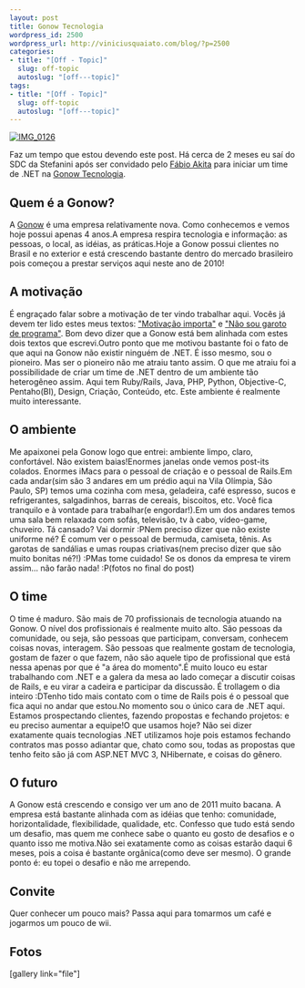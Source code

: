 ```yaml
--- 
layout: post
title: Gonow Tecnologia
wordpress_id: 2500
wordpress_url: http://viniciusquaiato.com/blog/?p=2500
categories: 
- title: "[Off - Topic]"
  slug: off-topic
  autoslug: "[off---topic]"
tags: 
- title: "[Off - Topic]"
  slug: off-topic
  autoslug: "[off---topic]"
---
```



[![](http://viniciusquaiato.com/images_posts/IMG_0126-300x225.jpg "IMG_0126")](http://viniciusquaiato.com/images_posts/IMG_0126.jpg)

Faz um tempo que estou devendo este post. Há cerca de 2 meses eu saí do SDC da Stefanini após ser convidado pelo [Fábio Akita](http://akitaonrails.com.br) para iniciar um time de .NET na [Gonow Tecnologia](http://gonow.com.br).

## Quem é a Gonow?
A [Gonow](http://gonow.com.br/empresa-gonow-tecnologia) é uma empresa relativamente nova. Como conhecemos e vemos hoje possui apenas 4 anos.A empresa respira tecnologia e informação: as pessoas, o local, as idéias, as práticas.Hoje a Gonow possui clientes no Brasil e no exterior e está crescendo bastante dentro do mercado brasileiro pois começou a prestar serviços aqui neste ano de 2010! 

## A motivação
É engraçado falar sobre a motivação de ter vindo trabalhar aqui. Vocês já devem ter lido estes meus textos: ["Motivação importa"](http://viniciusquaiato.com/blog/off-topic-motivacao-importa/) e ["Não sou garoto de programa"](http://viniciusquaiato.com/blog/off-topic-nao-sou-garoto-de-programa/). Bom devo dizer que a Gonow está bem alinhada com estes dois textos que escrevi.Outro ponto que me motivou bastante foi o fato de que aqui na Gonow não existir ninguém de .NET. É isso mesmo, sou o pioneiro. Mas ser o pioneiro não me atraiu tanto assim. O que me atraiu foi a possibilidade de criar um time de .NET dentro de um ambiente tão heterogêneo assim. Aqui tem Ruby/Rails, Java, PHP, Python, Objective-C, Pentaho(BI), Design, Criação, Conteúdo, etc. Este ambiente é realmente muito interessante.

## O ambiente
Me apaixonei pela Gonow logo que entrei: ambiente limpo, claro, confortável. Não existem baias!Enormes janelas onde vemos post-its colados. Enormes iMacs para o pessoal de criação e o pessoal de Rails.Em cada andar(sim são 3 andares em um prédio aqui na Vila Olímpia, São Paulo, SP) temos uma cozinha com mesa, geladeira, café espresso, sucos e refrigerantes, salgadinhos, barras de cereais, biscoitos, etc. Você fica tranquilo e à vontade para trabalhar(e engordar!).Em um dos andares temos uma sala bem relaxada com sofás, televisão, tv à cabo, vídeo-game, chuveiro. Tá cansado? Vai dormir :PNem preciso dizer que não existe uniforme né? É comum ver o pessoal de bermuda, camiseta, tênis. As garotas de sandálias e umas roupas criativas(nem preciso dizer que são muito bonitas né?!) :PMas tome cuidado! Se os donos da empresa te virem assim... não farão nada! :P(fotos no final do post)

## O time
O time é maduro. São mais de 70 profissionais de tecnologia atuando na Gonow. O nível dos profissionais é realmente muito alto. São pessoas da comunidade, ou seja, são pessoas que participam, conversam, conhecem coisas novas, interagem. São pessoas que realmente gostam de tecnologia, gostam de fazer o que fazem, não são aquele tipo de profissional que está nessa apenas por que é "a área do momento".É muito louco eu estar trabalhando com .NET e a galera da mesa ao lado começar a discutir coisas de Rails, e eu virar a cadeira e participar da discussão. É trollagem o dia inteiro :DTenho tido mais contato com o time de Rails pois é o pessoal que fica aqui no andar que estou.No momento sou o único cara de .NET aqui. Estamos prospectando clientes, fazendo propostas e fechando projetos: e eu preciso aumentar a equipe!O que usamos hoje? Não sei dizer exatamente quais tecnologias .NET utilizamos hoje pois estamos fechando contratos mas posso adiantar que, chato como sou, todas as propostas que tenho feito são já com ASP.NET MVC 3, NHibernate, e coisas do gênero.

## O futuro
A Gonow está crescendo e consigo ver um ano de 2011 muito bacana. A empresa está bastante alinhada com as idéias que tenho: comunidade, horizontalidade, flexibilidade, qualidade, etc. Confesso que tudo está sendo um desafio, mas quem me conhece sabe o quanto eu gosto de desafios e o quanto isso me motiva.Não sei exatamente como as coisas estarão daqui 6 meses, pois a coisa é bastante orgânica(como deve ser mesmo). O grande ponto é: eu topei o desafio e não me arrependo.

## Convite
Quer conhecer um pouco mais? Passa aqui para tomarmos um café e jogarmos um pouco de wii.

## Fotos
[gallery link="file"]
